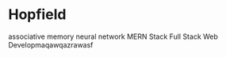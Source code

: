 # Hopfield
associative memory neural network
MERN Stack
 Full Stack Web Developmaqawqazrawasf












